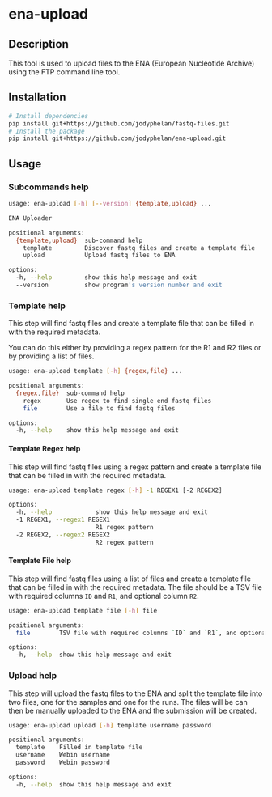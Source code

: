 # ena-upload

## Description

This tool is used to upload files to the ENA (European Nucleotide Archive) using the FTP command line tool.

## Installation

```bash
# Install dependencies
pip install git+https://github.com/jodyphelan/fastq-files.git
# Install the package
pip install git+https://github.com/jodyphelan/ena-upload.git
```

## Usage

### Subcommands help
```bash
usage: ena-upload [-h] [--version] {template,upload} ...

ENA Uploader

positional arguments:
  {template,upload}  sub-command help
    template         Discover fastq files and create a template file
    upload           Upload fastq files to ENA

options:
  -h, --help         show this help message and exit
  --version          show program's version number and exit
```

### Template help

This step will find fastq files and create a template file that can be filled in with the required metadata.

You can do this either by providing a regex pattern for the R1 and R2 files or by providing a list of files. 

```bash
usage: ena-upload template [-h] {regex,file} ...

positional arguments:
  {regex,file}  sub-command help
    regex       Use regex to find single end fastq files
    file        Use a file to find fastq files

options:
  -h, --help    show this help message and exit
```
#### Template Regex help

This step will find fastq files using a regex pattern and create a template file that can be filled in with the required metadata.

```bash
usage: ena-upload template regex [-h] -1 REGEX1 [-2 REGEX2]

options:
  -h, --help            show this help message and exit
  -1 REGEX1, --regex1 REGEX1
                        R1 regex pattern
  -2 REGEX2, --regex2 REGEX2
                        R2 regex pattern
```

#### Template File help

This step will find fastq files using a list of files and create a template file that can be filled in with the required metadata.
The file should be a TSV file with required columns `ID` and `R1`, and optional column `R2`.

```bash
usage: ena-upload template file [-h] file

positional arguments:
  file        TSV file with required columns `ID` and `R1`, and optional column `R2`

options:
  -h, --help  show this help message and exit
```

### Upload help

This step will upload the fastq files to the ENA and split the template file into two files, one for the samples 
and one for the runs. The files will be can then be manually uploaded to the ENA and the submission will be created.

```bash
usage: ena-upload upload [-h] template username password

positional arguments:
  template    Filled in template file
  username    Webin username
  password    Webin password

options:
  -h, --help  show this help message and exit
```